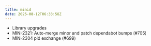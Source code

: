 ```yaml
---
title: minid
date: 2025-08-12T06:33:58Z
---
```

- Library upgrades
- MIN-2321: Auto-merge minor and patch dependabot bumps (#705)
- MIN-2304 pid exchange (#699)

